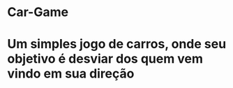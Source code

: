 <h1> Car-Game <h1>

<p>Um simples jogo de carros, onde seu objetivo é desviar dos quem vem vindo em sua direção</p>

